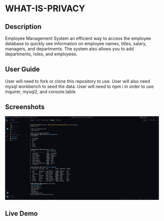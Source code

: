 # WHAT-IS-PRIVACY

## Description

Employee Management System an efficient way to access the employee database to quickly see information on employee names, titles, salary, managers, and departments. The system also allows you to add departments, roles, and employees.

## User Guide

User will need to fork or clone this repository to use. User will also need mysql workbench to seed the data. User will need to npm i in order to use inquirer, mysql2, and console.table

## Screenshots

![](./images/screenshot1.PNG)

## Live Demo

